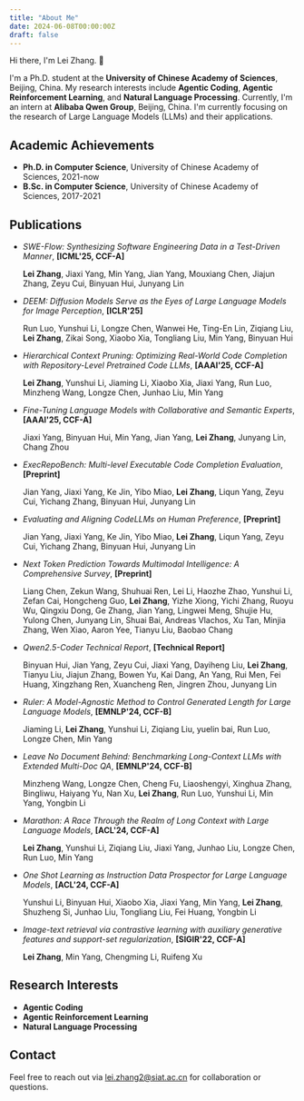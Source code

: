 ```yaml
---
title: "About Me"
date: 2024-06-08T00:00:00Z
draft: false
---
```


Hi there, I'm Lei Zhang. 👋

I'm a Ph.D. student at the **University of Chinese Academy of Sciences**, Beijing, China.
My research interests include **Agentic Coding**, **Agentic Reinforcement Learning**, and **Natural Language Processing**.
Currently, I'm an intern at **Alibaba Qwen Group**, Beijing, China.
I'm currently focusing on the research of Large Language Models (LLMs) and their applications.

## Academic Achievements

- **Ph.D. in Computer Science**, University of Chinese Academy of Sciences, 2021-now
- **B.Sc. in Computer Science**, University of Chinese Academy of Sciences, 2017-2021

## Publications
- *SWE-Flow: Synthesizing Software Engineering Data in a Test-Driven Manner*, **[ICML'25, CCF-A]** 

    **Lei Zhang**, Jiaxi Yang, Min Yang, Jian Yang, Mouxiang Chen, Jiajun Zhang, Zeyu Cui, Binyuan Hui, Junyang Lin

- *DEEM: Diffusion Models Serve as the Eyes of Large Language Models for Image Perception*, **[ICLR'25]**

    Run Luo, Yunshui Li, Longze Chen, Wanwei He, Ting-En Lin, Ziqiang Liu, **Lei Zhang**, Zikai Song, Xiaobo Xia, Tongliang Liu, Min Yang, Binyuan Hui

- *Hierarchical Context Pruning: Optimizing Real-World Code Completion with Repository-Level Pretrained Code LLMs*, **[AAAI'25, CCF-A]**

    **Lei Zhang**, Yunshui Li, Jiaming Li, Xiaobo Xia, Jiaxi Yang, Run Luo, Minzheng Wang, Longze Chen, Junhao Liu, Min Yang

- *Fine-Tuning Language Models with Collaborative and Semantic Experts*, **[AAAI'25, CCF-A]**

    Jiaxi Yang, Binyuan Hui, Min Yang, Jian Yang, **Lei Zhang**, Junyang Lin, Chang Zhou

- *ExecRepoBench: Multi-level Executable Code Completion Evaluation*, **[Preprint]**

    Jian Yang, Jiaxi Yang, Ke Jin, Yibo Miao, **Lei Zhang**, Liqun Yang, Zeyu Cui, Yichang Zhang, Binyuan Hui, Junyang Lin

- *Evaluating and Aligning CodeLLMs on Human Preference*, **[Preprint]**

    Jian Yang, Jiaxi Yang, Ke Jin, Yibo Miao, **Lei Zhang**, Liqun Yang, Zeyu Cui, Yichang Zhang, Binyuan Hui, Junyang Lin

- *Next Token Prediction Towards Multimodal Intelligence: A Comprehensive Survey*, **[Preprint]**

    Liang Chen, Zekun Wang, Shuhuai Ren, Lei Li, Haozhe Zhao, Yunshui Li, Zefan Cai, Hongcheng Guo, **Lei Zhang**, Yizhe Xiong, Yichi Zhang, Ruoyu Wu, Qingxiu Dong, Ge Zhang, Jian Yang, Lingwei Meng, Shujie Hu, Yulong Chen, Junyang Lin, Shuai Bai, Andreas Vlachos, Xu Tan, Minjia Zhang, Wen Xiao, Aaron Yee, Tianyu Liu, Baobao Chang

- *Qwen2.5-Coder Technical Report*, **[Technical Report]**

    Binyuan Hui, Jian Yang, Zeyu Cui, Jiaxi Yang, Dayiheng Liu, **Lei Zhang**, Tianyu Liu, Jiajun Zhang, Bowen Yu, Kai Dang, An Yang, Rui Men, Fei Huang, Xingzhang Ren, Xuancheng Ren, Jingren Zhou, Junyang Lin

- *Ruler: A Model-Agnostic Method to Control Generated Length for Large Language Models*, **[EMNLP'24, CCF-B]**

    Jiaming Li, **Lei Zhang**, Yunshui Li, Ziqiang Liu, yuelin bai, Run Luo, Longze Chen, Min Yang

- *Leave No Document Behind: Benchmarking Long-Context LLMs with Extended Multi-Doc QA*, **[EMNLP'24, CCF-B]**

    Minzheng Wang, Longze Chen, Cheng Fu, Liaoshengyi, Xinghua Zhang, Bingliwu, Haiyang Yu, Nan Xu, **Lei Zhang**, Run Luo, Yunshui Li, Min Yang, Yongbin Li

- *Marathon: A Race Through the Realm of Long Context with Large Language Models*, **[ACL'24, CCF-A]**

    **Lei Zhang**, Yunshui Li, Ziqiang Liu, Jiaxi Yang, Junhao Liu, Longze Chen, Run Luo, Min Yang

- *One Shot Learning as Instruction Data Prospector for Large Language Models*, **[ACL'24, CCF-A]**

    Yunshui Li, Binyuan Hui, Xiaobo Xia, Jiaxi Yang, Min Yang, **Lei Zhang**, Shuzheng Si, Junhao Liu, Tongliang Liu, Fei Huang, Yongbin Li

- *Image-text retrieval via contrastive learning with auxiliary generative features and support-set regularization*, **[SIGIR'22, CCF-A]**

    **Lei Zhang**, Min Yang, Chengming Li, Ruifeng Xu

## Research Interests

- **Agentic Coding**
- **Agentic Reinforcement Learning**
- **Natural Language Processing**

## Contact

Feel free to reach out via [lei.zhang2@siat.ac.cn](mailto:lei.zhang2@siat.ac.cn) for collaboration or questions. 